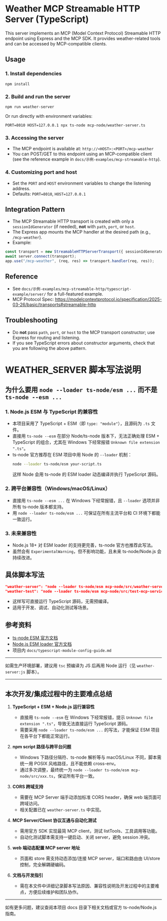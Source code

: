 # Weather MCP Streamable HTTP Server (TypeScript)

This server implements an MCP (Model Context Protocol) Streamable HTTP endpoint using Express and the MCP SDK. It provides weather-related tools and can be accessed by MCP-compatible clients.

## Usage

### 1. Install dependencies

```
npm install
```

### 2. Build and run the server

```
npm run weather-server
```

Or run directly with environment variables:

```
PORT=8010 HOST=127.0.0.1 npx ts-node mcp-node/weather-server.ts
```

### 3. Accessing the server

- The MCP endpoint is available at: `http://<HOST>:<PORT>/mcp-weather`
- You can POST/GET to this endpoint using an MCP-compatible client (see the reference example in `docs/示例-examples/mcp-streamable-http`).

### 4. Customizing port and host

- Set the `PORT` and `HOST` environment variables to change the listening address.
- Defaults: `PORT=8010`, `HOST=127.0.0.1`

## Integration Pattern

- The MCP Streamable HTTP transport is created with only a `sessionIdGenerator` (if needed), **not** with `path`, `port`, or `host`.
- The Express app mounts the MCP handler at the desired path (e.g., `/mcp-weather`).
- Example:

```ts
const transport = new StreamableHTTPServerTransport({ sessionIdGenerator: () => randomUUID() });
await server.connect(transport);
app.use("/mcp-weather", (req, res) => transport.handler(req, res));
```

## Reference
- See `docs/示例-examples/mcp-streamable-http/typescript-example/server/` for a full-featured example.
- MCP Protocol Spec: https://modelcontextprotocol.io/specification/2025-03-26/basic/transports#streamable-http

## Troubleshooting
- Do **not** pass `path`, `port`, or `host` to the MCP transport constructor; use Express for routing and listening.
- If you see TypeScript errors about constructor arguments, check that you are following the above pattern.

# WEATHER_SERVER 脚本写法说明

## 为什么要用 `node --loader ts-node/esm ...` 而不是 `ts-node --esm ...`

### 1. Node.js ESM 与 TypeScript 的兼容性
- 本项目采用了 TypeScript + ESM（即 `type: "module"`），且源码为 `.ts` 文件。
- 直接用 `ts-node --esm` 在部分 Node/ts-node 版本下，无法正确处理 ESM + TypeScript 的组合，尤其在 Windows 下经常报错 `Unknown file extension ".ts"`。
- ts-node 官方推荐在 ESM 项目中用 Node 的 `--loader` 机制：
  ```sh
  node --loader ts-node/esm your-script.ts
  ```
  这样 Node 会用 ts-node 的 ESM loader 动态编译并执行 TypeScript 源码。

### 2. 跨平台兼容性（Windows/macOS/Linux）
- 直接用 `ts-node --esm ...` 在 Windows 下经常报错，且 `--loader` 选项并非所有 ts-node 版本都支持。
- 用 `node --loader ts-node/esm ...` 可保证在所有主流平台和 CI 环境下都能一致运行。

### 3. 未来兼容性
- Node.js 18+ 对 ESM loader 的支持更完善，ts-node 官方也推荐此写法。
- 虽然会有 `ExperimentalWarning`，但不影响功能，且未来 ts-node/Node.js 会持续改进。

## 具体脚本写法
```json
"weather-server": "node --loader ts-node/esm mcp-node/src/weather-server.ts",
"weather-test": "node --loader ts-node/esm mcp-node/src/test-mcp-service.ts"
```
- 这样写可直接运行 TypeScript 源码，无需预编译。
- 适用于开发、调试、自动化测试等场景。

## 参考资料
- [ts-node ESM 官方文档](https://typestrong.org/ts-node/docs/esm/)
- [Node.js ESM loader 官方文档](https://nodejs.org/api/esm.html#loaders)
- 项目内 `docs/typescript-module-config-guide.md`

---
如需生产环境部署，建议用 `tsc` 预编译为 JS 后再用 Node 运行（见 `weather-server:js` 脚本）。

---

## 本次开发/集成过程中的主要难点总结

1. **TypeScript + ESM + Node.js 运行兼容性**
   - 直接用 `ts-node --esm` 在 Windows 下经常报错，提示 `Unknown file extension ".ts"`，导致无法直接运行 TypeScript 源码。
   - 需要采用 `node --loader ts-node/esm ...` 的写法，才能保证 ESM 项目在各平台下都能正常运行。

2. **npm script 路径与跨平台问题**
   - Windows 下路径分隔符、ts-node 解析等与 macOS/Linux 不同，脚本需统一用 POSIX 风格路径，且不能依赖 cross-env。
   - 通过多次调整，最终统一为 `node --loader ts-node/esm mcp-node/src/xxx.ts`，保证所有平台一致。

3. **CORS 跨域支持**
   - 需要在 MCP Server 端手动添加标准 CORS header，确保 web 端页面可跨域访问。
   - 相关配置已在 `weather-server.ts` 中实现。

4. **MCP Server/Client 协议互通与自动化测试**
   - 需用官方 SDK 实现最简 MCP client，测试 listTools、工具调用等功能。
   - 自动化测试脚本需支持一键启动、关闭 server，避免 session 冲突。

5. **web 端动态配置 MCP server 地址**
   - 页面和 store 需支持动态添加/连接 MCP server，端口和路由由 UI/store 控制，完全解耦硬编码。

6. **文档与开发指引**
   - 需在本文件中详细记录脚本写法原因、兼容性说明及开发过程中的主要难点，方便后续维护和团队协作。

---
如有更多问题，建议查阅本项目 docs 目录下相关文档或官方 ts-node/Node.js 指南。
